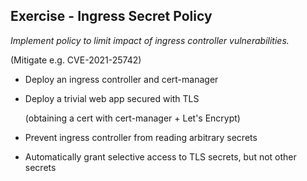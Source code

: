 ## Exercise - Ingress Secret Policy

*Implement policy to limit impact of ingress controller vulnerabilities.*

(Mitigate e.g. CVE-2021-25742)

- Deploy an ingress controller and cert-manager

- Deploy a trivial web app secured with TLS

  (obtaining a cert with cert-manager + Let's Encrypt)

- Prevent ingress controller from reading arbitrary secrets

- Automatically grant selective access to TLS secrets, but not other secrets
